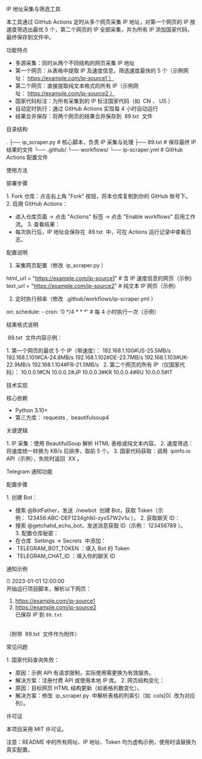 IP 地址采集与筛选工具
 
本工具通过 GitHub Actions 定时从多个网页采集 IP 地址，对第一个网页的 IP 按速度筛选出最优 5 个，第二个网页的 IP 全部采集，并为所有 IP 添加国家代码，最终保存到文件中。
 
功能特点
 
- 多源采集：同时从两个不同结构的网页采集 IP 地址
- 第一个网页：从表格中提取 IP 及速度信息，筛选速度最快的 5 个（示例网址： https://example.com/ip-source1 ）
- 第二个网页：直接提取纯文本格式的所有 IP（示例网址： https://example.com/ip-source2 ）
- 国家代码标注：为所有采集到的 IP 标注国家代码（如  CN 、 US ）
- 自动定时执行：通过 GitHub Actions 实现每 4 小时自动运行
- 结果合并保存：将两个网页的结果合并保存到  89.txt  文件
 
目录结构
 
.
├── ip_scraper.py       # 核心脚本，负责 IP 采集与处理
├── 89.txt              # 保存最终 IP 结果的文件
└── .github/
    └── workflows/
        └── ip-scraper.yml  # GitHub Actions 配置文件
 
 
使用方法
 
部署步骤
 
1. Fork 仓库：点击右上角 "Fork" 按钮，将本仓库复制到你的 GitHub 账号下。
2. 启用 GitHub Actions：
- 进入仓库页面 → 点击 "Actions" 标签 → 点击 "Enable workflows" 启用工作流。
3. 查看结果：
- 每次执行后，IP 地址会保存在  89.txt  中，可在 Actions 运行记录中查看日志。
 
配置说明
 
1. 采集网页配置（修改  ip_scraper.py ）
 
html_url = "https://example.com/ip-source1"  # 含 IP 速度信息的网页（示例）
text_url = "https://example.com/ip-source2"  # 纯文本 IP 网页（示例）
 
 
2. 定时执行频率（修改  .github/workflows/ip-scraper.yml ）
 
on:
  schedule:
    - cron: '0 */4 * * *'  # 每 4 小时执行一次（示例）
 
 
结果格式说明
 
 89.txt  文件内容示例：
 
1. 第一个网页的最优 5 个 IP（带速度）：
192.168.1.100#US-25.5MB/s
192.168.1.101#CA-24.8MB/s
192.168.1.102#DE-23.7MB/s
192.168.1.103#UK-22.9MB/s
192.168.1.104#FR-21.5MB/s
 
2. 第二个网页的所有 IP（仅国家代码）：
10.0.0.1#CN
10.0.0.2#JP
10.0.0.3#KR
10.0.0.4#RU
10.0.0.5#IT
 
 
技术实现
 
核心依赖
 
- Python 3.10+
- 第三方库： requests ,  beautifulsoup4 
 
关键逻辑
 
1. IP 采集：使用 BeautifulSoup 解析 HTML 表格或纯文本内容。
2. 速度筛选：将速度统一转换为 KB/s 后排序，取前 5 个。
3. 国家代码获取：调用  ipinfo.io  API（示例），失败时返回  XX 。
 
Telegram 通知功能
 
配置步骤
 
1. 创建 Bot：
- 搜索 @BotFather，发送  /newbot  创建 Bot，获取 Token（示例： 123456:ABC-DEF1234ghIkl-zyx57W2v1u ）。
2. 获取聊天 ID：
- 搜索 @getchatid_echo_bot，发送消息获取 ID（示例： 123456789 ）。
3. 配置仓库秘密：
- 在仓库  Settings → Secrets  中添加：
-  TELEGRAM_BOT_TOKEN ：填入 Bot 的 Token
-  TELEGRAM_CHAT_ID ：填入你的聊天 ID
 
通知示例
 
⏰ 2023-01-01 12:00:00  
开始运行项目脚本，解析以下网页：  
1. https://example.com/ip-source1  
2. https://example.com/ip-source2  
已保存 IP 到 `89.txt`  
 
 
（附带  89.txt  文件作为附件）
 
常见问题
 
1. 国家代码查询失败：
- 原因：示例 API 有请求限制，实际使用需更换为有效服务。
- 解决方案：注册付费 API 或使用本地 IP 库。
2. 网页结构变化：
- 原因：目标网页 HTML 结构更新（如表格列数变化）。
- 解决方案：修改  ip_scraper.py  中解析表格的列索引（如  cols[0]  改为对应列）。
 
许可证
 
本项目采用 MIT 许可证。
 
注意：README 中的所有网址、IP 地址、Token 均为虚构示例，使用时请替换为真实配置。